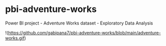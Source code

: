# pbi-adventure-works
Power BI project - Adventure Works dataset - Exploratory Data Analysis

!(https://github.com/gabipana7/pbi-adventure-works/blob/main/adventure-works.gif)